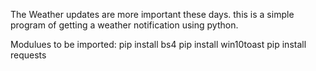 The Weather updates are more important these days. this is a simple program of getting a weather notification using python.

Modulues to be imported:
pip install bs4
pip install win10toast
pip install requests
